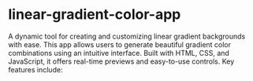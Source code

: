 # linear-gradient-color-app
A dynamic tool for creating and customizing linear gradient backgrounds with ease. This app allows users to generate beautiful gradient color combinations using an intuitive interface. Built with HTML, CSS, and JavaScript, it offers real-time previews and easy-to-use controls. Key features include:

